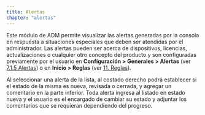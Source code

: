 ```yaml
---
title: Alertas
chapter: "alertas"
---
```


Este módulo de ADM permite visualizar las alertas generadas por la consola en respuesta a situaciones especiales que deben ser atendidas por el administrador. Las alertas pueden ser acerca de dispositivos, licencias, actualizaciones o cualquier otro concepto del producto y son configuradas previamente por el usuario en **Configuración &gt; Generales &gt; Alertas** (ver [7.1.5 Alertas](#alertas)) o en **Inicio &gt; Reglas** (ver [11\. Reglas](reglas.md)).

Al seleccionar una alerta de la lista, al costado derecho podrá establecer si el estado de la misma es nueva, revisada o cerrada, y agregar un comentario en la parte inferior. Toda alerta ingresa al listado en estado nueva y el usuario es el encargado de cambiar su estado y adjuntar los comentarios que se requieran dependiendo del progreso.

